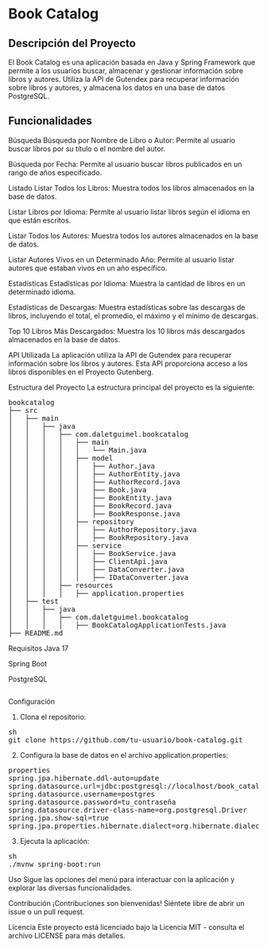 <h1>Book Catalog</h1>

<h2>Descripción del Proyecto</h2>
El Book Catalog es una aplicación basada en Java y Spring Framework que permite a los usuarios buscar, almacenar y gestionar información sobre libros y autores. Utiliza la API de Gutendex para recuperar información sobre libros y autores, y almacena los datos en una base de datos PostgreSQL.

<h2>Funcionalidades</h2>

Búsqueda
Búsqueda por Nombre de Libro o Autor: Permite al usuario buscar libros por su título o el nombre del autor.

Búsqueda por Fecha: Permite al usuario buscar libros publicados en un rango de años especificado.

Listado
Listar Todos los Libros: Muestra todos los libros almacenados en la base de datos.

Listar Libros por Idioma: Permite al usuario listar libros según el idioma en que están escritos.

Listar Todos los Autores: Muestra todos los autores almacenados en la base de datos.

Listar Autores Vivos en un Determinado Año: Permite al usuario listar autores que estaban vivos en un año específico.

Estadísticas
Estadísticas por Idioma: Muestra la cantidad de libros en un determinado idioma.

Estadísticas de Descargas: Muestra estadísticas sobre las descargas de libros, incluyendo el total, el promedio, el máximo y el mínimo de descargas.

Top 10 Libros Más Descargados: Muestra los 10 libros más descargados almacenados en la base de datos.

API Utilizada
La aplicación utiliza la API de Gutendex para recuperar información sobre los libros y autores. Esta API proporciona acceso a los libros disponibles en el Proyecto Gutenberg.

Estructura del Proyecto
La estructura principal del proyecto es la siguiente:
<pre>
bookcatalog
├── src
│   ├── main
│   │   ├── java
│   │   │   ├── com.daletguimel.bookcatalog
│   │   │   │   ├── main
│   │   │   │   │   └── Main.java
│   │   │   │   ├── model
│   │   │   │   │   ├── Author.java
│   │   │   │   │   ├── AuthorEntity.java
│   │   │   │   │   ├── AuthorRecord.java
│   │   │   │   │   ├── Book.java
│   │   │   │   │   ├── BookEntity.java
│   │   │   │   │   ├── BookRecord.java
│   │   │   │   │   ├── BookResponse.java
│   │   │   │   ├── repository
│   │   │   │   │   ├── AuthorRepository.java
│   │   │   │   │   ├── BookRepository.java
│   │   │   │   ├── service
│   │   │   │   │   ├── BookService.java
│   │   │   │   │   ├── ClientApi.java
│   │   │   │   │   ├── DataConverter.java
│   │   │   │   │   ├── IDataConverter.java
│   │   │   ├── resources
│   │   │   │   ├── application.properties
│   ├── test
│   │   ├── java
│   │   │   ├── com.daletguimel.bookcatalog
│   │   │   │   ├── BookCatalogApplicationTests.java
├── README.md
</pre>

Requisitos
Java 17

Spring Boot

PostgreSQL

<pre></pre>

Configuración
1. Clona el repositorio:

<pre>sh
git clone https://github.com/tu-usuario/book-catalog.git</pre>

2. Configura la base de datos en el archivo application.properties:

<pre>properties
spring.jpa.hibernate.ddl-auto=update
spring.datasource.url=jdbc:postgresql://localhost/book_catalog
spring.datasource.username=postgres
spring.datasource.password=tu_contraseña
spring.datasource.driver-class-name=org.postgresql.Driver
spring.jpa.show-sql=true
spring.jpa.properties.hibernate.dialect=org.hibernate.dialect.PostgreSQLDialect
</pre>

3. Ejecuta la aplicación:

<pre>sh
./mvnw spring-boot:run</pre>

Uso
Sigue las opciones del menú para interactuar con la aplicación y explorar las diversas funcionalidades.

Contribución
¡Contribuciones son bienvenidas! Siéntete libre de abrir un issue o un pull request.

Licencia
Este proyecto está licenciado bajo la Licencia MIT - consulta el archivo LICENSE para más detalles.
